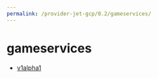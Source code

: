 ```yaml
---
permalink: /provider-jet-gcp/0.2/gameservices/
---
```


# gameservices



* [v1alpha1](v1alpha1/index.md)